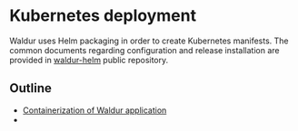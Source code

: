 # Kubernetes deployment
Waldur uses Helm packaging in order to create Kubernetes manifests. The common documents regarding configuration and release installation are provided in [waldur-helm](https://github.com/opennode/waldur-helm) public repository.

## Outline
- [Containerization of Waldur application](containerization.md)
-
